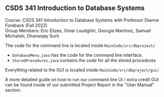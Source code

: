 ## CSDS 341 Introduction to Database Systems

Course: CSDS 341 Introduction to Database Systems with Professor Dianne Foreback (Fall 2022)<br>
Group Members: Eric Elizes, Omar Loudghiri, Georgia Martinez, Samuel Michalski, Dhananjay Surti

The code for the command line is located inside `MainCode/src/dbproject/`

- `DatabaseMenu.java` has the code for the command line interface. <br>
- `StoredProcedures.java` contains the code for all the stored procedures

Everything related to the GUI is located inside `MainCode/src/dbproject/gui/`

A more detailed guide on how to run our command line UI / extra credit GUI can be found inside of our submitted Project Report in the "User Manual" section.
